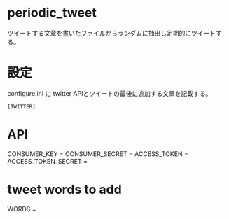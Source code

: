 # periodic_tweet
ツイートする文章を書いたファイルからランダムに抽出し定期的にツイートする。

# 設定
configure.ini に twitter APIとツイートの最後に追加する文章を記載する。

    [TWITTER]
  # API
  CONSUMER_KEY =
  CONSUMER_SECRET =
  ACCESS_TOKEN =
  ACCESS_TOKEN_SECRET =
  # tweet words to add
  WORDS =
